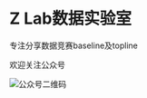 # Z Lab数据实验室

专注分享数据竞赛baseline及topline

欢迎关注公众号

![公众号二维码](https://user-images.githubusercontent.com/14046745/147766651-ad416e0f-148d-4892-8249-92e1d9f6ef6a.jpg)
